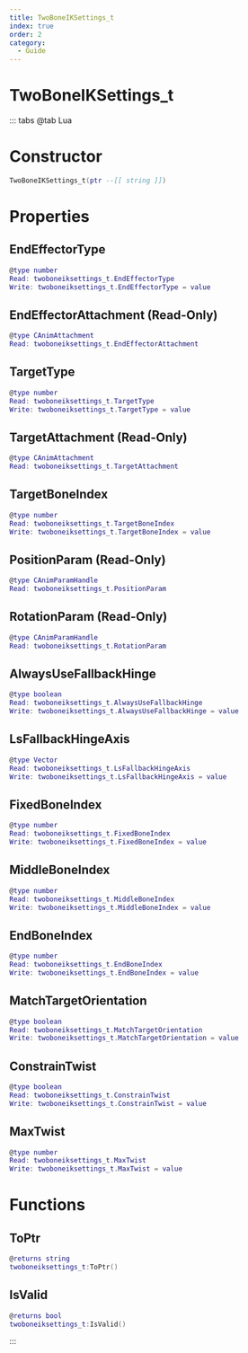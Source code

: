 ```yaml
---
title: TwoBoneIKSettings_t
index: true
order: 2
category:
  - Guide
---
```


# TwoBoneIKSettings_t

::: tabs
@tab Lua
# Constructor
```lua
TwoBoneIKSettings_t(ptr --[[ string ]])
```
# Properties
## EndEffectorType 
```lua
@type number
Read: twoboneiksettings_t.EndEffectorType
Write: twoboneiksettings_t.EndEffectorType = value
```
## EndEffectorAttachment (Read-Only)
```lua
@type CAnimAttachment
Read: twoboneiksettings_t.EndEffectorAttachment
```
## TargetType 
```lua
@type number
Read: twoboneiksettings_t.TargetType
Write: twoboneiksettings_t.TargetType = value
```
## TargetAttachment (Read-Only)
```lua
@type CAnimAttachment
Read: twoboneiksettings_t.TargetAttachment
```
## TargetBoneIndex 
```lua
@type number
Read: twoboneiksettings_t.TargetBoneIndex
Write: twoboneiksettings_t.TargetBoneIndex = value
```
## PositionParam (Read-Only)
```lua
@type CAnimParamHandle
Read: twoboneiksettings_t.PositionParam
```
## RotationParam (Read-Only)
```lua
@type CAnimParamHandle
Read: twoboneiksettings_t.RotationParam
```
## AlwaysUseFallbackHinge 
```lua
@type boolean
Read: twoboneiksettings_t.AlwaysUseFallbackHinge
Write: twoboneiksettings_t.AlwaysUseFallbackHinge = value
```
## LsFallbackHingeAxis 
```lua
@type Vector
Read: twoboneiksettings_t.LsFallbackHingeAxis
Write: twoboneiksettings_t.LsFallbackHingeAxis = value
```
## FixedBoneIndex 
```lua
@type number
Read: twoboneiksettings_t.FixedBoneIndex
Write: twoboneiksettings_t.FixedBoneIndex = value
```
## MiddleBoneIndex 
```lua
@type number
Read: twoboneiksettings_t.MiddleBoneIndex
Write: twoboneiksettings_t.MiddleBoneIndex = value
```
## EndBoneIndex 
```lua
@type number
Read: twoboneiksettings_t.EndBoneIndex
Write: twoboneiksettings_t.EndBoneIndex = value
```
## MatchTargetOrientation 
```lua
@type boolean
Read: twoboneiksettings_t.MatchTargetOrientation
Write: twoboneiksettings_t.MatchTargetOrientation = value
```
## ConstrainTwist 
```lua
@type boolean
Read: twoboneiksettings_t.ConstrainTwist
Write: twoboneiksettings_t.ConstrainTwist = value
```
## MaxTwist 
```lua
@type number
Read: twoboneiksettings_t.MaxTwist
Write: twoboneiksettings_t.MaxTwist = value
```
# Functions
## ToPtr
```lua
@returns string
twoboneiksettings_t:ToPtr()
```
## IsValid
```lua
@returns bool
twoboneiksettings_t:IsValid()
```

:::
